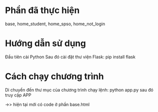 # Phần đã thực hiện
base, home_student, home_spso, home_not_login

# Hướng dẫn sử dụng

Đầu tiên cài Python
Sau đó cài đặt thư viện Flask: pip install flask

# Cách chạy chương trình 
Di chuyển đến thư mục của chương trình chạy lệnh: python app.py sau đó truy cập APP

->> hiện tại mới có code ở phần base.html
